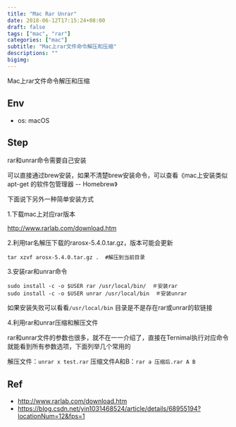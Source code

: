 ```yaml
---
title: "Mac Rar Unrar"
date: 2018-06-12T17:15:24+08:00
draft: false
tags: ["mac", "rar"]
categories: ["mac"]
subtitle: "Mac上rar文件命令解压和压缩"
descriptions: ""
bigimg:
---
```


Mac上rar文件命令解压和压缩

## Env

- os: macOS

## Step

rar和unrar命令需要自己安装

可以直接通过brew安装，如果不清楚brew安装命令，可以查看《mac上安装类似 apt-get 的软件包管理器 -- Homebrew》

下面说下另外一种简单安装方式

1.下载mac上对应rar版本

http://www.rarlab.com/download.htm

2.利用tar名解压下载的rarosx-5.4.0.tar.gz，版本可能会更新
```
tar xzvf arosx-5.4.0.tar.gz .  #解压到当前目录
```
3.安装rar和unrar命令
```
sudo install -c -o $USER rar /usr/local/bin/  ＃安装rar
sudo install -c -o $USER unrar /usr/local/bin  ＃安装unrar
```
如果安装失败可以看看`/usr/local/bin` 目录是不是存在rar或unrar的软链接

4.利用rar和unrar压缩和解压文件

rar和unrar文件的参数也很多，就不在一一介绍了，直接在Ternimal执行对应命令就能看到所有参数选项，下面列举几个常用的


解压文件：`unrar x test.rar`
压缩文件A和B：`rar a 压缩后.rar A B`

## Ref

- http://www.rarlab.com/download.htm
- https://blog.csdn.net/yin1031468524/article/details/68955194?locationNum=12&fps=1
